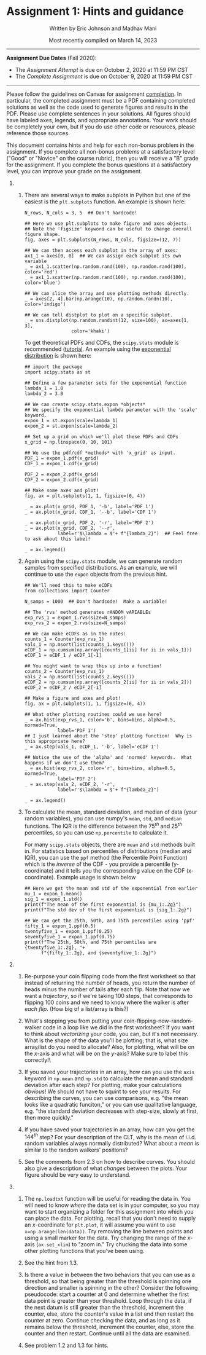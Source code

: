 # Assignment 1: Hints and guidance

<p style="text-align: center;">Written by Eric Johnson and Madhav Mani</p>

<p style="text-align: center;">Most recently compiled on March 14, 2023</p>

---

**Assignment Due Dates** (Fall 2020):

 - The *Assignment Attempt* is due on October 2, 2020 at 11:59 PM CST
 - The *Complete Assignment* is due on October 9, 2020 at 11:59 PM CST

---

Please follow the guidelines on Canvas for assignment [completion](../HowTo_AssignmentCompletion).  In particular, the completed assignment must be a PDF containing completed solutions as well as the code used to generate figures and results in the PDF.  Please use complete sentences in your solutions.  All figures should have labeled axes, legends, and appropriate annotations.  Your work should be completely your own, but if you do use other code or resources, please reference those sources.
    
This document contains hints and help for each non-bonus problem in the assignment.  If you complete all non-bonus problems at a satisfactory level ("Good" or "Novice" on the course rubric), then you will receive a "B" grade for the assignment.  If you complete the bonus questions at a satisfactory level, you can improve your grade on the assignment.

1.
	1.  There are several ways to make subplots in Python but one of the easiest is the `plt.subplots` function.  An example is shown here:
        ```{code-block}
        N_rows, N_cols = 3, 5  ## Don't hardcode!
        
        ## Here we use plt.subplots to make figure and axes objects.
        ## Note the 'figsize' keyword can be useful to change overall figure shape.
        fig, axes = plt.subplots(N_rows, N_cols, figsize=(12, 7))
        
        ## We can then access each subplot in the array of axes:
        ax1_1 = axes[0, 0]  ## We can assign each subplot its own variable
        _ = ax1_1.scatter(np.random.rand(100), np.random.rand(100), color='red')
        _ = ax1_1.scatter(np.random.rand(100), np.random.rand(100), color='blue')
        
        ## We can slice the array and use plotting methods directly.
        _ = axes[2, 4].bar(np.arange(10), np.random.randn(10), color='indigo')
        
        ## We can tell distplot to plot on a specific subplot.
        _ = sns.distplot(np.random.randint(12, size=100), ax=axes[1, 3],
                         color='khaki')
        ```

   		To get theoretical PDFs and CDFs, the `scipy.stats` module is recommended ([tutorial](https://docs.scipy.org/doc/scipy/reference/tutorial/stats.html).  An example using the [exponential distribution](https://en.wikipedia.org/wiki/Exponential_distribution) is shown here:
            
        ```{code-block}
        ## import the package
        import scipy.stats as st
        
        ## Define a few parameter sets for the exponential function
        lambda_1 = 1.0
        lambda_2 = 3.0
        
        ## We can create scipy.stats.expon *objects*
        ## We specify the exponential lambda parameter with the 'scale' keyword.
        expon_1 = st.expon(scale=lambda_1)
        expon_2 = st.expon(scale=lambda_2)
        
        ## Set up a grid on which we'll plot these PDFs and CDFs
        x_grid = np.linspace(0, 10, 101)
        
        ## We use the pdf/cdf *methods* with 'x_grid' as input.
        PDF_1 = expon_1.pdf(x_grid)
        CDF_1 = expon_1.cdf(x_grid)
        
        PDF_2 = expon_2.pdf(x_grid)
        CDF_2 = expon_2.cdf(x_grid)
        
        ## Make some axes and plot!
        fig, ax = plt.subplots(1, 1, figsize=(6, 4))
        
        _ = ax.plot(x_grid, PDF_1, '-b', label='PDF 1')
        _ = ax.plot(x_grid, CDF_1, '--b', label='CDF 1')
        
        _ = ax.plot(x_grid, PDF_2, '-r', label='PDF 2')
        _ = ax.plot(x_grid, CDF_2, '--r',
                    label=r'$\lambda = $'+ f"{lambda_2}")  ## Feel free to ask about this label!
        
        _ = ax.legend()
        ```
            
    2. Again using the `scipy.stats` module, we can generate random samples from specified distributions.  As an example, we will continue to use the `expon` objects from the previous hint.
            
        ```{code-block}
        ## We'll need this to make eCDFs
        from collections import Counter
    
        N_samps = 1000  ## Don't hardcode!  Make a variable!
    
        ## The 'rvs' method generates rANDOM vARIABLEs
        exp_rvs_1 = expon_1.rvs(size=N_samps)
        exp_rvs_2 = expon_2.rvs(size=N_samps)
        
        ## We can make eCDFs as in the notes:
        counts_1 = Counter(exp_rvs_1)
        vals_1 = np.msort(list(counts_1.keys()))
        eCDF_1 = np.cumsum(np.array([counts_1[ii] for ii in vals_1]))
        eCDF_1 = eCDF_1 / eCDF_1[-1]
        
        ## You might want to wrap this up into a function!
        counts_2 = Counter(exp_rvs_1)
        vals_2 = np.msort(list(counts_2.keys()))
        eCDF_2 = np.cumsum(np.array([counts_2[ii] for ii in vals_2]))
        eCDF_2 = eCDF_2 / eCDF_2[-1]
        
        ## Make a figure and axes and plot!
        fig, ax = plt.subplots(1, 1, figsize=(6, 4))
        
        ## What other plotting routines could we use here?
        _ = ax.hist(exp_rvs_1, color='b', bins=bins, alpha=0.5, normed=True, 
                    label='PDF 1')
        ## I just learned about the 'step' plotting function!  Why is this appropriate here?
        _ = ax.step(vals_1, eCDF_1, '-b', label='eCDF 1')
        
        ## Notice the use of the 'alpha' and 'normed' keywords.  What happens if we don't use them?
        _ = ax.hist(exp_rvs_2, color='r', bins=bins, alpha=0.5, normed=True, 
                    label='PDF 2')
        _ = ax.step(vals_2, eCDF_2, '-r',
                    label=r'$\lambda = $'+ f"{lambda_2}")
        
        _ = ax.legend()
        ```
            
    3. To calculate the mean, standard deviation, and median of data (your random variables), you can use numpy's `mean`, `std`, and `median` functions.  The IQR is the difference between the $75^{th}$ and $25^{th}$ percentiles, so you can use `np.percentile` to calculate it. 
            
        For many `scipy.stats` objects, there are `mean` and `std` methods built in.  For statistics based on percentiles of distributions (median and IQR), you can use the `ppf` method (the Percentile Point Function) which is the *inverse* of the CDF - you provide a percentile (y-coordinate) and it tells you the corresponding value on the CDF (x-coordinate).  Example usage is shown below
            
        ```{code-block}
        ## Here we get the mean and std of the exponential from earlier
        mu_1 = expon_1.mean()
        sig_1 = expon_1.std()
        print(f"The mean of the first exponential is {mu_1:.2g}")
        print(f"The std dev of the first exponential is {sig_1:.2g}")
        
        ## We can get the 25th, 50th, and 75th percentiles using 'ppf'
        fifty_1 = expon_1.ppf(0.5)
        twentyfive_1 = expon_1.ppf(0.25)
        seventyfive_1 = expon_1.ppf(0.75)
        print(f"The 25th, 50th, and 75th percentiles are {twentyfive_1:.2g}, "+
              f"{fifty_1:.2g}, and {seventyfive_1:.2g}")
        ```

2. 
	1. Re-purpose your coin flipping code from the first worksheet so that instead of returning the number of heads, you return the number of heads minus the number of tails after each flip.  Note that now we want a *trajectory*, so if we're taking 100 steps, that corresponds to flipping 100 coins and we need to know where the walker is after *each flip*.  (How big of a list/array is this?)
            
    2. What's stopping you from putting your coin-flipping-now-random-walker code in a loop like we did in the first worksheet?  If you want to think about *vectorizing* your code, you can, but it's not necessary.  What is the shape of the data you'll be plotting; that is, what size array/list do you need to allocate?  Also, for plotting, what will be on the $x$-axis and what will be on the $y$-axis?  Make sure to label this correctly!\\
            
    3. If you saved your trajectories in an array, how can you use the `axis` keyword in `np.mean` and `np.std` to calculate the mean and standard deviation after each step?  For plotting, make your calculations *obvious*!  We should not have to squint to see your results.  For describing the curves, you can use comparisons, e.g. "the mean looks like a quadratic funciton," or you can use qualitative language, e.g. "the standard deviation decreases with step-size, slowly at first, then more quickly."
            
    4. If you have saved your trajectories in an array, how can you get the $144^{th}$ step?  For your description of the CLT, why is the mean of i.i.d. random variables always normally distributed?  What about a *mean* is similar to the random walkers' positions?
            
    5. See the comments from 2.3 on how to describe curves.  You should also give a description of what *changes* between the plots.  Your figure should be very easy to understand.


3. 
	1. The `np.loadtxt` function will be useful for reading the data in.  You will need to know *where* the data set is in your computer, so you may want to start organizing a folder for this assignment into which you can place the data.  For plotting, recall that you don't need to supply an $x$-coordinate for `plt.plot`, it will assume you want to use `x=np.arange(len(data))`.  Try removing the line between points and using a small marker for the data.  Try changing the range of the $x$-axis (`ax.set_xlim`) to "zoom in."  Try chucking the data into some other plotting functions that you've been using.
            
    2. See the hint from 1.3.
            
    3. Is there a value in between the two behaviors that you can use as a threshold, so that being greater than the threshold is spinning one direction and smaller is spinning in the other?  Consider the following pseudocode: start a counter at 0 and determine whether the first data point is greater than your threshold.  Loop through the data, if the next datum is still greater than the threshold, increment the counter, else, store the counter's value in a list and then restart the counter at zero.  Continue checking the data, and as long as it remains below the threshold, increment the counter, else, store the counter and then restart.  Continue until all the data are examined.
            
    4. See problem 1.2 and 1.3 for hints.
